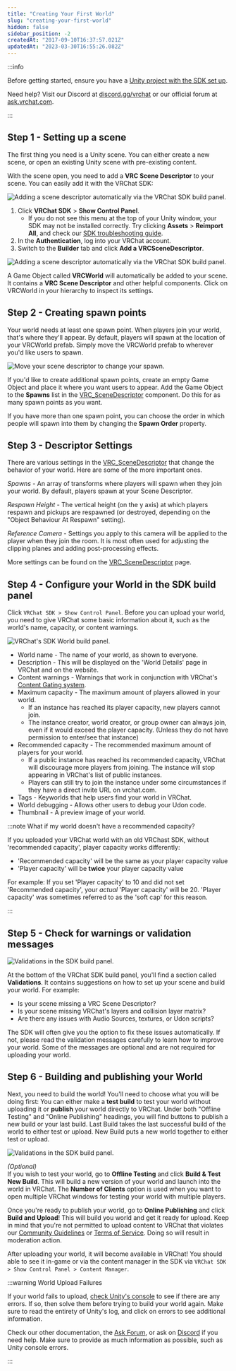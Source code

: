 ```yaml
---
title: "Creating Your First World"
slug: "creating-your-first-world"
hidden: false
sidebar_position: -2
createdAt: "2017-09-10T16:37:57.021Z"
updatedAt: "2023-03-30T16:55:26.082Z"
---
```

:::info

Before getting started, ensure you have a [Unity project with the SDK set up](/sdk).

Need help? Visit our Discord at [discord.gg/vrchat](https://discord.gg/vrchat) or our official forum at [ask.vrchat.com](https://ask.vrchat.com).

:::

## Step 1 - Setting up a scene

The first thing you need is a Unity scene. You can either create a new scene, or open an existing Unity scene with pre-existing content.

With the scene open, you need to add a **VRC Scene Descriptor** to your scene. You can easily add it with the VRChat SDK:

![Adding a scene descriptor automatically via the VRChat SDK build panel.](/img/worlds/build-panel-add-vrc-scene-descriptor.png)

1. Click **VRChat SDK** > **Show Control Panel**.
	- If you do not see this menu at the top of your Unity window, your SDK may not be installed correctly. Try clicking **Assets** > **Reimport All**, and check our [SDK troubleshooting guide](/sdk/sdk-troubleshooting).
2. In the **Authentication**, log into your VRChat account.
3. Switch to the **Builder** tab and click **Add a VRCSceneDescriptor**.

![Adding a scene descriptor automatically via the VRChat SDK build panel.](/img/worlds/vrcworld-prefab-in-scene.png)

A Game Object called **VRCWorld** will automatically be added to your scene. It contains a **VRC Scene Descriptor** and other helpful components. Click on VRCWorld in your hierarchy to inspect its settings.

## Step 2 - Creating spawn points

Your world needs at least one spawn point. When players join your world, that's where they'll appear. By default, players will spawn at the location of your VRCWorld prefab. Simply move the VRCWorld prefab to wherever you'd like users to spawn.

![Move your scene descriptor to change your spawn.](/img/worlds/vrc-scene-descriptor-gizmo.png)

If you'd like to create additional spawn points, create an empty Game Object and place it where you want users to appear. Add the Game Object to the **Spawns** list in the [VRC_SceneDescriptor](/worlds/components/vrc_scenedescriptor) component. Do this for as many spawn points as you want.

If you have more than one spawn point, you can choose the order in which people will spawn into them by changing the **Spawn Order** property.

## Step 3 - Descriptor Settings

There are various settings in the [VRC_SceneDescriptor](/worlds/components/vrc_scenedescriptor) that change the behavior of your world. Here are some of the more important ones.

_Spawns_ - An array of transforms where players will spawn when they join your world. By default, players spawn at your Scene Descriptor.

_Respawn Height_ - The vertical height (on the y axis) at which players respawn and pickups are respawned (or destroyed, depending on the "Object Behaviour At Respawn" setting).

_Reference Camera_ - Settings you apply to this camera will be applied to the player when they join the room. It is most often used for adjusting the clipping planes and adding post-processing effects.

More settings can be found on the [VRC_SceneDescriptor](/worlds/components/vrc_scenedescriptor) page.


## Step 4 - Configure your World in the SDK build panel

Click  `VRChat SDK > Show Control Panel`. Before you can upload your world, you need to give VRChat some basic information about it, such as the world's name, capacity, or content warnings.

![VRChat's SDK World build panel.](/img/worlds/build-panel-worlds-2023.png)

- World name - The name of your world, as shown to everyone.
- Description - This will be displayed on the 'World Details' page in VRChat and on the website.
- Content warnings - Warnings that work in conjunction with VRChat's [Content Gating system](https://hello.vrchat.com/blog/content-gating).
- Maximum capacity - The maximum amount of players allowed in your world.
  - If an instance has reached its player capacity, new players cannot join.
  - The instance creator, world creator, or group owner can always join, even if it would exceed the player capacity. (Unless they do not have permission to enter/see that instance)
- Recommended capacity - The recommended maximum amount of players for your world.
  - If a public instance has reached its recommended capacity, VRChat will discourage more players from joining. The instance will stop appearing in VRChat's list of public instances.
  - Players can still try to join the instance under some circumstances if they have a direct invite URL on vrchat.com.
- Tags - Keyworlds that help users find your world in VRChat.
- World debugging - Allows other users to debug your Udon code.
- Thumbnail - A preview image of your world.

:::note What if my world doesn't have a recommended capacity?

If you uploaded your VRChat world with an old VRChast SDK, without 'recommended capacity', player capacity works differently:

 - 'Recommended capacity' will be the same as your player capacity value
 - 'Player capacity' will be **twice** your player capacity value
 
 For example: If you set 'Player capacity' to 10 and did not set 'Recommended capacity', your _actual_ 'Player capacity' will be 20. 'Player capacity' was sometimes referred to as the 'soft cap' for this reason.

:::

## Step 5 - Check for warnings or validation messages

![Validations in the SDK build panel.](/img/worlds/build-panel-validations-everything-looks-good.png)

At the bottom of the VRChat SDK build panel, you'll find a section called **Validations**. It contains suggestions on how to set up your scene and build your world. For example:

- Is your scene missing a VRC Scene Descriptor?
- Is your scene missing VRChat's layers and collision layer matrix?
- Are there any issues with Audio Sources, textures, or Udon scripts?

The SDK will often give you the option to fix these issues automatically. If not, please read the validation messages carefully to learn how to improve your world. Some of the messages are optional and are not required for uploading your world.

## Step 6 - Building and publishing your World

Next, you need to build the world! You'll need to choose what you will be doing first: You can either make a **test build** to test your world without uploading it or **publish** your world directly to VRChat. Under both "Offline Testing" and "Online Publishing" headings, you will find buttons to publish a new build or your last build. Last Build takes the last successful build of the world to either test or upload. New Build puts a new world together to either test or upload.

![Validations in the SDK build panel.](/img/worlds/build-panel-upload-or-test.png)

_(Optional)_  
If you wish to test your world, go to **Offline Testing** and click **Build & Test New Build**. This will build a new version of your world and launch into the world in VRChat. The **Number of Clients** option is used when you want to open multiple VRChat windows for testing your world with multiple players.

Once you're ready to publish your world, go to **Online Publishing** and click **Build and Upload**! This will build you world and get it ready for upload. Keep in mind that you're not permitted to upload content to VRChat that violates our [Community Guidelines](https://vrchat.com/community-guidelines) or [Terms of Service](https://vrchat.com/legal). Doing so will result in moderation action.

After uploading your world, it will become available in VRChat! You should able to see it in-game or via the content manager in the SDK via `VRChat SDK > Show Control Panel > Content Manager`.

:::warning World Upload Failures

If your world fails to upload, [check Unity's console](https://docs.unity3d.com/Manual/Console.html) to see if there are any errors. If so, then solve them before trying to build your world again. Make sure to read the entirety of Unity's log, and click on errors to see additional information.

Check our other documentation, the [Ask Forum](https://ask.vrchat.com/),  or ask on [Discord](https://discord.com/invite/vrchat) if you need help. Make sure to provide as much information as possible, such as Unity console errors.

:::
